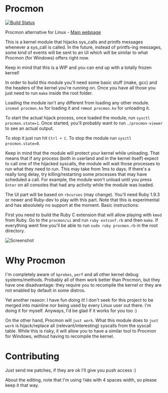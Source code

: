 Procmon
=======

[![Build Status](https://drone.io/github.com/alexandernst/procmon/status.png)](https://drone.io/github.com/alexandernst/procmon/latest)

Procmon alternative for Linux - [Main webpage](http://alexandernst.github.io/procmon "Procmon's Homepage")


This is a kernel module that hijacks sys_calls and printfs messages whenever a 
sys_call is called. In the future, instead of printfs-ing messages, some kind 
of events will be sent to an UI which will be similar to what Procmon (for 
Windows) offers right now.

Keep in mind that this is a WIP and you can end up with a totally frozen 
kernel!


In order to build this module you'll need some basic stuff (make, gcc) and the 
headers of the kernel you're running on. Once you have all those you just need
to run ```make``` inside the root folder.

Loading the module isn't any different from loading any other module. 
```insmod procmon.ko``` for loading it and ```rmmod procmon.ko``` for 
unloading it.

To start the actual hijack process, once loaded the module, run 
```sysctl procmon.state=1```. Once started, you'll probably want to run 
```./procmon-viewer``` to see an actual output.

To stop it just run hit ```Ctrl + C```. To stop the module run 
```sysctl procmon.state=0```.

Keep in mind that the module will protect your kernel while unloading. That 
means that if any process (both in userland and in the kernel itself) expect 
to call one of the hijacked syscalls, the module will wait those processes to 
run what they need to run. This may take from 1ms to days. If there's a really 
long delay, try killing/restarting some processes that may have scheduled a 
call. For example, the module won't unload until you press ```Enter``` on all 
consoles that had any activity while the module was loaded.

The UI part will be based on ```rbcurses``` (may change). You'll need Ruby 
1.9.3 or newer and Ruby-dev to play with this part. Note that this is 
experimental and has absolutely no support at the moment. Basic instructions:

First you need to build the Ruby C extension that will allow playing with 
```kmod``` from Ruby. Go to the ```procmon/ui``` and run ```ruby extconf.rb``` 
and then ```make```. If everything went fine you'll be able to run 
```sudo ruby procmon.rb``` in the root directory.

![Screenshot](https://raw.github.com/alexandernst/procmon/screenshots/screenshot1.jpeg)

Why Procmon
=======

I'm completely aware of ```kprobes```, ```perf``` and all other kernel debug 
systems/methods. Probably all of them work better than Procmon, but they have 
one disadvantage: they require you to recompile the kernel or they are not 
enabled by default in some distros.

Yet another reason: I have fun doing it! I don't seek for this project to be 
merged into mainline nor being used by every Linux user out there. I'm doing 
it for myself. Anyways, I'd be glad if it works for you too :)

On the other hand, Procmon will ```just work```.
What this module does to ```just work``` is hijack/replace all 
(relevant/interesting) syscalls from the syscall table. While this is risky, 
it will allow you to have a similar tool to Procmon for Windows, without having
to recompile the kernel.

Contributing
=======

Just send me patches, if they are ok I'll give you push access :)

About the editing, note that I'm using ```TAB```s with 4 spaces width, so 
please keep it that way.